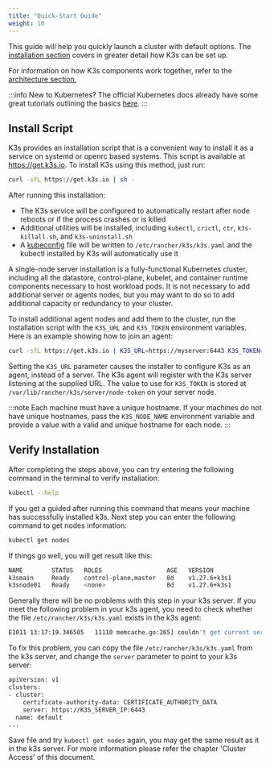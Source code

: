 ```yaml
---
title: "Quick-Start Guide"
weight: 10
---
```


This guide will help you quickly launch a cluster with default options. The [installation section](../installation/installation.md) covers in greater detail how K3s can be set up.

For information on how K3s components work together, refer to the [architecture section.](../architecture/architecture.md)

:::info
New to Kubernetes? The official Kubernetes docs already have some great tutorials outlining the basics [here](https://kubernetes.io/docs/tutorials/kubernetes-basics/).
:::

Install Script
--------------
K3s provides an installation script that is a convenient way to install it as a service on systemd or openrc based systems. This script is available at https://get.k3s.io. To install K3s using this method, just run:
```bash
curl -sfL https://get.k3s.io | sh -
```

After running this installation:

* The K3s service will be configured to automatically restart after node reboots or if the process crashes or is killed
* Additional utilities will be installed, including `kubectl`, `crictl`, `ctr`, `k3s-killall.sh`, and `k3s-uninstall.sh`
* A [kubeconfig](https://kubernetes.io/docs/concepts/configuration/organize-cluster-access-kubeconfig/) file will be written to `/etc/rancher/k3s/k3s.yaml` and the kubectl installed by K3s will automatically use it

A single-node server installation is a fully-functional Kubernetes cluster, including all the datastore, control-plane, kubelet, and container runtime components necessary to host workload pods. It is not necessary to add additional server or agents nodes, but you may want to do so to add additional capacity or redundancy to your cluster.

To install additional agent nodes and add them to the cluster, run the installation script with the `K3S_URL` and `K3S_TOKEN` environment variables. Here is an example showing how to join an agent:

```bash
curl -sfL https://get.k3s.io | K3S_URL=https://myserver:6443 K3S_TOKEN=mynodetoken sh -
```
Setting the `K3S_URL` parameter causes the installer to configure K3s as an agent, instead of a server. The K3s agent will register with the K3s server listening at the supplied URL. The value to use for `K3S_TOKEN` is stored at `/var/lib/rancher/k3s/server/node-token` on your server node.

:::note
Each machine must have a unique hostname. If your machines do not have unique hostnames, pass the `K3S_NODE_NAME` environment variable and provide a value with a valid and unique hostname for each node.
:::

Verify Installation
--------------
After completing the steps above, you can try entering the following command in the terminal to verify installation:
```bash
kubectl --help
```
If you get a guided after running this command that means your machine has successfully installed k3s. Next step you can enter the following command to get nodes information:
```bash
kubectl get nodes
```
If things go well, you will get result like this:
```bash
NAME        STATUS   ROLES                  AGE   VERSION
k3smain     Ready    control-plane,master   8d    v1.27.6+k3s1
k3snode01   Ready    <none>                 8d    v1.27.6+k3s1
```
Generally there will be no problems with this step in your k3s server. If you meet the following problem in your k3s agent, you need to check whether the file `/etc/rancher/k3s/k3s.yaml` exists in the k3s agent:
```bash
E1011 13:17:19.346505   11110 memcache.go:265] couldn't get current server API group list: Get "https://127.0.0.1:8080/api?timeout=32s": dial tcp 127.0.0.1:8080: connect: no route to host
```
To fix this problem, you can copy the file `/etc/rancher/k3s/k3s.yaml` from the k3s server, and change the `server` parameter to point to your k3s server:
```bash
apiVersion: v1
clusters:
- cluster:
    certificate-authority-data: CERTIFICATE_AUTHORITY_DATA
    server: https://K3S_SERVER_IP:6443
  name: default
...
```
Save file and try `kubectl get nodes` again, you may get the same result as it in the k3s server. For more information please refer the chapter 'Cluster Access' of this document.

